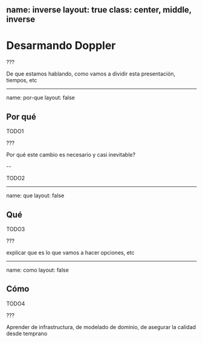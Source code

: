 name: inverse
layout: true
class: center, middle, inverse
---
# Desarmando Doppler

???

De que estamos hablando, como vamos a dividir esta presentación, tiempos, etc

---
name: por-que
layout: false
## Por qué

TODO1

???

Por qué este cambio es necesario y casi inevitable?

--

TODO2

---
name: que
layout: false
## Qué

TODO3

???

explicar que es lo que vamos a hacer opciones, etc

---
name: como
layout: false
## Cómo

TODO4

???

Aprender de infrastructura, de modelado de dominio, de asegurar la calidad desde temprano
